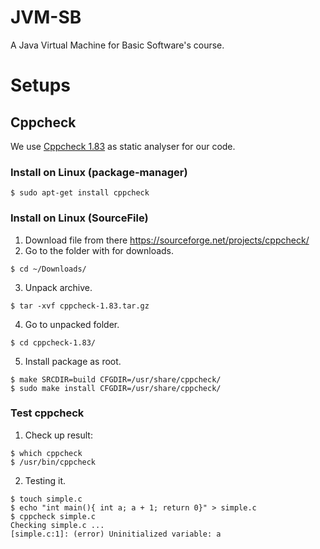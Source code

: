 # JVM-SB

A Java Virtual Machine for Basic Software's course.

# Setups

## Cppcheck

We use [Cppcheck 1.83](http://cppcheck.sourceforge.net/) as static analyser for our code.

### Install on Linux (package-manager)

```
$ sudo apt-get install cppcheck
```

### Install on Linux (SourceFile)

1. Download file from there https://sourceforge.net/projects/cppcheck/  
2. Go to the folder with for downloads.
```
$ cd ~/Downloads/
```
3. Unpack archive.
```
$ tar -xvf cppcheck-1.83.tar.gz
```
4. Go to unpacked folder.
```
$ cd cppcheck-1.83/
```
5. Install package as root.
```
$ make SRCDIR=build CFGDIR=/usr/share/cppcheck/
$ sudo make install CFGDIR=/usr/share/cppcheck/
```

### Test cppcheck

1. Check up result:
```
$ which cppcheck
$ /usr/bin/cppcheck
```
2. Testing it.
```
$ touch simple.c
$ echo "int main(){ int a; a + 1; return 0}" > simple.c
$ cppcheck simple.c
Checking simple.c ...
[simple.c:1]: (error) Uninitialized variable: a
```
